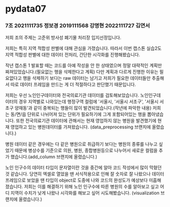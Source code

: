# pydata07


### 7조 2021111735 정보경 2019111568 강명현 2022111727 김연서

저희 조의 주제는 고준위 방사성 폐기물 처리장 입지선정입니다.

저희는 특히 지역 적합성 판별에 대해 관심을 가졌습니다. 따라서 이번 캡스톤 실습2도 지역 적합성 판별에 대한 데이터 전처리, 간단한 시각화를 진행해봤습니다. 

작년 캡스톤 1 발표할 때는 코드를 아예 작성을 안 한 상태였으며 정말 대략적인 계획만 짜져있었습니다.(필요없는 행을 삭제한다고 계획)
다만 계획과 다르게 진행한 이유는 필요없다고 행을 삭제하기 보다는 raw 데이터는 남기고 저희가 필요한 데이터들만 추출해서 따로 데이터 프레임을 만드는 게 더 적절하다고 판단했기 때문입니다.

저희는 우선 노인인구데이터와 전국의료기관 데이터를 검토해보았습니다. 
노인인구데이터의 경우 지역별로 나와있는데 행정구역 컬럼에 '서울시, '서울시 서초구', '서울시 서초구 양재동'과 같이 중복되는 행들이 많이 발견되었습니다.(작년에 파악한 내용) 저희는 동/면/읍 단위로 나뉘어져 있는 단위가 필요하기에 그게 포함되어있는 행을 뽑아냈습니다.
또한 전국의료기관 데이터에 관해서는 현재 영업하지 않는 병원을 발견했기에 현재 영업하고 있는 병원데이터를 가져왔습니다.
(data_preprocessing 브랜치에 올렸습니다.)

병원 데이터 같은 경우에는 다 같은 병원으로 취급하기 보다는 병원의 종류를 나누고 싶었기 때문에 병상수를 기준으로 의원, 병원, 종합병원등으로 나누어서 새로운 컬럼을 추가 했습니다.(add_column 브랜치에 올렸습니다.)

노인 인구수의 데이터 타입이 문자열이란 것을 중간에 알아 코드 작성에서 많이 막혔던 것 같습니다. 당연히 엑셀로 열었을 땐 서식적용으로 인해 잘 숫자로 잘 나왔으나 데이터프레임으로 보았을 땐 타입이 object로 도중에 나와 코드의 완성도가 예상보다 미흡해졌습니다.
저희는 이를 해결하기 위해 
노인 인구수에 따른 병원의 수를 알아보고 싶고 어디 지역이 수치가 낮게 나왔나 시각화를 해보고 싶어 시도해봤습니다.
(visualization 브랜치에 올렸습니다.) 
